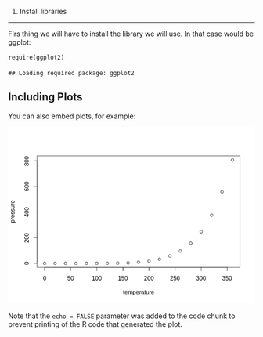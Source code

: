 1. Install libraries
--------------------

Firs thing we will have to install the library we will use. In that case
would be ggplot:

    require(ggplot2)

    ## Loading required package: ggplot2

Including Plots
---------------

You can also embed plots, for example:

![](ggplot_workshop_files/figure-markdown_strict/pressure-1.png)

Note that the `echo = FALSE` parameter was added to the code chunk to
prevent printing of the R code that generated the plot.
